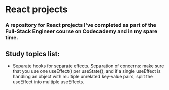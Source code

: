 # React projects

### A repository for React projects I've completed as part of the Full-Stack Engineer course on Codecademy and in my spare time. 

## Study topics list:

- Separate hooks for separate effects. Separation of concerns: make sure that you use one useEffect() per useState(), and if a single useEffect is handling an object with multiple unrelated key-value pairs, split the useEffect into multiple useEffects. 
